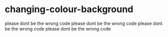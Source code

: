 # changing-colour-background
please dont be the wrong code please dont be the wrong code please dont be the wrong code please dont be the wrong code
